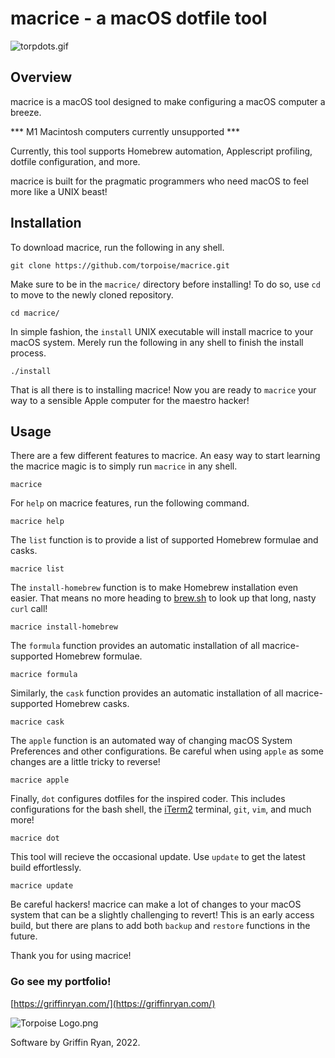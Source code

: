 # macrice - a macOS dotfile tool

![torpdots.gif](https://torpoisebucket.s3-us-west-2.amazonaws.com/macrice.gif)

## Overview

macrice is a macOS tool designed to make configuring a macOS computer a breeze.

*** M1 Macintosh computers currently unsupported ***

Currently, this tool supports Homebrew automation, Applescript profiling, dotfile configuration, and more.

macrice is built for the pragmatic programmers who need macOS to feel more like a UNIX beast!

## Installation

To download macrice, run the following in any shell.

    git clone https://github.com/torpoise/macrice.git

Make sure to be in the `macrice/` directory before installing! To do so, use `cd` to move to the newly cloned repository.

    cd macrice/

In simple fashion, the `install` UNIX executable will install macrice to your macOS system. Merely run the following in any shell to finish the install process.

    ./install

That is all there is to installing macrice! Now you are ready to `macrice` your way to a sensible Apple computer for the maestro hacker!

## Usage

There are a few different features to macrice. An easy way to start learning the macrice magic is to simply run `macrice` in any shell.

    macrice

For `help` on macrice features, run the following command.

    macrice help

The `list` function is to provide a list of supported Homebrew formulae and casks.

    macrice list

The `install-homebrew` function is to make Homebrew installation even easier. That means no more heading to [brew.sh](brew.sh) to look up that long, nasty `curl` call!

    macrice install-homebrew

The `formula` function provides an automatic installation of all macrice-supported Homebrew formulae.

    macrice formula

Similarly, the `cask` function provides an automatic installation of all macrice-supported Homebrew casks.

    macrice cask

The `apple` function is an automated way of changing macOS System Preferences and other configurations. Be careful when using `apple` as some changes are a little tricky to reverse!

    macrice apple

Finally, `dot` configures dotfiles for the inspired coder. This includes configurations for the bash shell, the [iTerm2](https://iterm2.com/) terminal, `git`, `vim`, and much more!

    macrice dot

This tool will recieve the occasional update. Use `update` to get the latest build effortlessly.

    macrice update

Be careful hackers! macrice can make a lot of changes to your macOS system that can be a slightly challenging to revert! This is an early access build, but there are plans to add both `backup` and `restore` functions in the future.

Thank you for using macrice!

### Go see my portfolio!

[https://griffinryan.com/](https://griffinryan.com/)

![Torpoise Logo.png](https://torpoisebucket.s3-us-west-2.amazonaws.com/torpoiselogo.png)

Software by Griffin Ryan, 2022.
